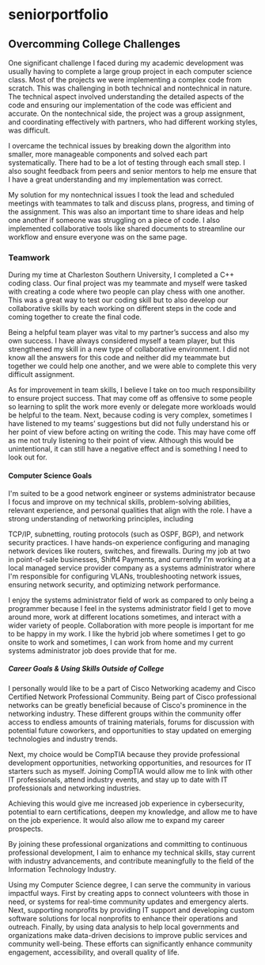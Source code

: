 # seniorportfolio
## Overcomming College Challenges 
  One significant challenge I faced during my academic development was usually having to complete a large group project in each computer science class. Most of the projects we were implementing a complex code from scratch. This was challenging in both technical and nontechnical in nature. The technical aspect involved understanding the detailed aspects of the code and ensuring our implementation of the code was efficient and accurate. On the nontechnical side, the project was a group assignment, and coordinating effectively with partners, who had different working styles, was difficult.

  I overcame the technical issues by breaking down the algorithm into smaller, more manageable components and solved each part systematically. There had to be a lot of testing through each small step. I also sought feedback from peers and senior mentors to help me ensure that I have a great understanding and my implementation was correct.

  My solution for my nontechnical issues I took the lead and scheduled meetings with teammates to talk and discuss plans, progress, and timing of the assignment. This was also an important time to share ideas and help one another if someone was struggling on a piece of code. I also implemented collaborative tools like shared documents to streamline our workflow and ensure everyone was on the same page. 

### Teamwork
  During my time at Charleston Southern University, I completed a C++ coding class. Our final project was my teammate and myself were tasked with creating a code where two people can play chess with one another. This was a great way to test our coding skill but to also develop our collaborative skills by each working on different steps in the code and coming together to create the final code.

  Being a helpful team player was vital to my partner’s success and also my own success. I have always considered myself a team player, but this strengthened my skill in a new type of collaborative environment. I did not know all the answers for this code and neither did my teammate but together we could help one another, and we were able to complete this very difficult assignment.

  As for improvement in team skills, I believe I take on too much responsibility to ensure project success. That may come off as offensive to some people so learning to split the work more evenly or delegate more workloads would be helpful to the team. Next, because coding is very complex, sometimes I have listened to my teams’ suggestions but did not fully understand his or her point of view before acting on writing the code. This may have come off as me not truly listening to their point of view. Although this would be unintentional, it can still have a negative effect and is something I need to look out for. 

#### Computer Science Goals
   I'm suited to be a good network engineer or systems administrator because I focus and improve on my technical skills, problem-solving abilities, relevant experience, and personal qualities that align with the role. I have a strong understanding of networking principles, including

  TCP/IP, subnetting, routing protocols (such as OSPF, BGP), and network security practices. I have hands-on experience configuring and managing network devices like routers, switches, and firewalls. During my job at two in point-of-sale businesses, Shift4 Payments, and currently I'm working at a local managed service provider company as a systems administrator where I'm responsible for configuring VLANs, troubleshooting network issues, ensuring network security, and optimizing network performance.

  I enjoy the systems administrator field of work as compared to only being a programmer because I feel in the systems administrator field I get to move around more, work at different locations sometimes, and interact with a wider variety of people. Collaboration with more people is important for me to be happy in my work. I like the hybrid job where sometimes I get to go onsite to work and sometimes, I can work from home and my current systems administrator job does provide that for me. 

##### Career Goals & Using Skills Outside of College
   I personally would like to be a part of Cisco Networking academy and Cisco Certified Network Professional Community. Being part of Cisco professional networks can be greatly beneficial because of Cisco's prominence in the networking industry. These different groups within the community offer access to endless amounts of training materials, forums for discussion with potential future coworkers, and opportunities to stay updated on emerging technologies and industry trends.

  Next, my choice would be CompTIA because they provide professional development opportunities, networking opportunities, and resources for IT starters such as myself. Joining CompTIA would allow me to link with other IT professionals, attend industry events, and stay up to date with IT professionals and networking industries.

  Achieving this would give me increased job experience in cybersecurity, potential to earn certifications, deepen my knowledge, and allow me to have on the job experience. It would also allow me to expand my career prospects.

  By joining these professional organizations and committing to continuous professional development, I aim to enhance my technical skills, stay current with industry advancements, and contribute meaningfully to the field of the Information Technology Industry. 

  Using my Computer Science degree, I can serve the community in various impactful ways. First by creating apps to connect volunteers with those in need, or systems for real-time community updates and emergency alerts. Next, supporting nonprofits by providing IT support and developing custom software solutions for local nonprofits to enhance their operations and outreach. Finally, by using data analysis to help local governments and organizations make data-driven decisions to improve public services and community well-being. These efforts can significantly enhance community engagement, accessibility, and overall quality of life. 
